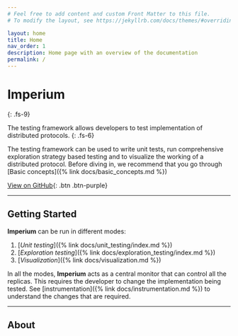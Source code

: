 ```yaml
---
# Feel free to add content and custom Front Matter to this file.
# To modify the layout, see https://jekyllrb.com/docs/themes/#overriding-theme-defaults

layout: home
title: Home
nav_order: 1
description: Home page with an overview of the documentation
permalink: /
---
```


# Imperium
{: .fs-9}

The testing framework allows developers to test implementation of distributed protocols.
{: .fs-6}

The testing framework can be used to write unit tests, run comprehensive exploration strategy based testing and to visualize the working of a distributed protocol. Before diving in, we recommend that you go through [Basic concepts]({% link docs/basic_concepts.md %})

[View on GitHub](https://github.com/ds-test-framework/scheduler){: .btn .btn-purple}

---

## Getting Started

**Imperium** can be run in different modes:

1. [_Unit testing_]({% link docs/unit_testing/index.md %})
2. [_Exploration testing_]({% link docs/exploration_testing/index.md %})
3. [_Visualization_]({% link docs/visualization.md %})

In all the modes, **Imperium** acts as a central monitor that can control all the replicas. This requires the developer to change the implementation being tested. See [instrumentation]({% link docs/instrumentation.md %}) to understand the changes that are required.

---

## About
